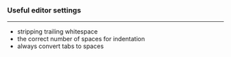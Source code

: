 ### Useful editor settings

---

- stripping trailing whitespace
- the correct number of spaces for indentation
- always convert tabs to spaces 